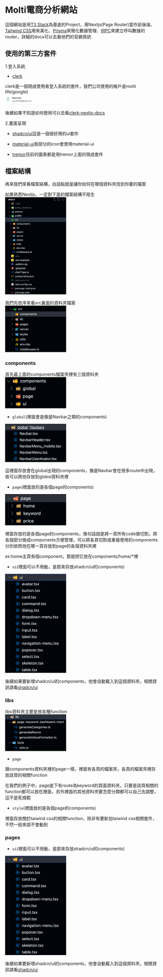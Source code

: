 # Molti電商分析網站

這個網站是用[T3 Stack](https://create.t3.gg/)為基底的Project，用Nextjs(Page Router)當作前後端、[Tailwind CSS](https://tailwindcss.com)用來美化、[Prisma](https://prisma.io)來簡化數據管理、[tRPC](https://trpc.io)來建立呼叫數據的router，詳細的docs可以去看他們的官網資訊

## 使用的第三方套件

1.登入系統

- [clerk](https://dashboard.clerk.com/)

clerk是一個現成使用者登入系統的套件，我們公司使用的帳戶是molti life(google)<br>
<img src="./public/README/molti_life_account.png" alt="Alt Text" width="200">

後續如果不知道如何使用可以去看[clerk-nextjs-docs](https://clerk.com/docs/quickstarts/nextjs)


2.畫面呈現

- [shadcn/ui](https://ui.shadcn.com/)這是一個很好用的ui套件

- [material-ui](https://mui.com/material-ui/material-icons/?theme=Outlined&query=scien)我部分的icon會使用material-ui

- [tremor](https://www.tremor.so/)目前的圖表都是用tremor上面的現成套件


## 檔案結構

再來我們來看檔案結構，白話點就是讓你如何在哪個資料夾找到你要的檔案

如果熟悉Nextjs，一定對下面的檔案結構不陌生<br>
<img src="./public/README/folder_structure.png" alt="Alt Text" width="200">

我們先依序來看src裏面的資料夾檔案<br>
<img src="./public/README/src.png" alt="Alt Text" width="200">

### components
首先最上面的components檔案夾裡有三個資料夾<br>
<img src="./public/README/components.png" alt="Alt Text" width="200">

- `global`(裡面會是像是Navbar之類的components)<br>
<img src="./public/README/components-global.png" alt="Alt Text" width="200">

這裡面存放會在global出現的components，像是Navbar會在很多route中出現，故可以將他存放到globsl資料夾裡

- `page`(裡面放的是各個page的components)<br>
<img src="./public/README/components-page.png" alt="Alt Text" width="200">

裡面存放的是各個page的components，換句話說是將一頁所有code做切割，將各個部分做成components方便管理，可以將各頁切割或重複使用的components分別依照他在哪一頁存放到page的各個資料夾裡

ex:home主頁有個component，那就把它放在components/home/*裡


- `ui`(裡面可以不用動，是那來存放shadcn/ui的components)<br>
<img src="./public/README/components-ui.png" alt="Alt Text" width="200">

後續如果要新增shadcn/ui的components，他會自動載入到這個資料夾，相關資訊請看[shadcn/ui](https://ui.shadcn.com/)

### libs
libs資料夾主要是放各種function<br>
<img src="./public/README/lib.png" alt="Alt Text" width="200">

- `page`<br>

跟components資料夾裡的page一樣，裡面有各頁的檔案夾，各頁的檔案夾裡存放該頁的相關function

在我們的例子中，page底下有route為keyword的頁面資料夾，只要是該頁相關的function都可以放在裡面，另外裡面的其他資料夾要怎麼分類都可以自己去調整，這不是死規範

- `style`(裡面放的是各個page的components)<br>

裡面存放關於taiwind css的相關function，除非有要新加taiwind css相關套件，不然一般來說不會動到

### pages

- `ui`(裡面可以不用動，是那來存放shadcn/ui的components)<br>
<img src="./public/README/components-ui.png" alt="Alt Text" width="200">

後續如果要新增shadcn/ui的components，他會自動載入到這個資料夾，相關資訊請看[shadcn/ui](https://ui.shadcn.com/)



